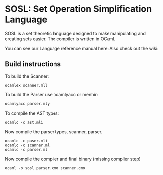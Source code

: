 # SOSL: Set Operation Simplification Language

SOSL is a set theoretic language designed to make manipulating and creating sets easier.
The compiler is written in OCaml.

You can see our Language reference manual here:
Also check out the wiki:  

## Build instructions
To build the Scanner:
```Bash
ocamlex scanner.mll
```
To build the Parser use ocamlyacc or menhir:
```Bash
ocamlyacc parser.mly
```
To compile the AST types:
```
ocamlc -c ast.mli
```

Now compile the parser types, scanner, parser.
```
ocamlc -c paser.mli
ocamlc -c scanner.ml
ocamlc -c parser.ml
```

Now compile the compiler and final binary (missing complier step)
```
ocaml -o sosl parser.cmo scanner.cmo 
```
